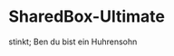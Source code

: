 # SharedBox-Ultimate


































































































 stinkt; Ben du bist ein Huhrensohn
